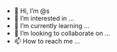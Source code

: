 - 👋 Hi, I’m @s
- 👀 I’m interested in ...
- 🌱 I’m currently learning ...
- 💞️ I’m looking to collaborate on ...
- 📫 How to reach me ...

<!---
dweiong/dweiong is a ✨ special ✨ repository because its `README.md` (this file) appears on your GitHub profile.
You can click the Preview link to take a look at your changes.
--->

